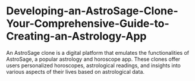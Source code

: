 # Developing-an-AstroSage-Clone-Your-Comprehensive-Guide-to-Creating-an-Astrology-App
An AstroSage clone is a digital platform that emulates the functionalities of AstroSage, a popular astrology and horoscope app. These clones offer users personalized horoscopes, astrological readings, and insights into various aspects of their lives based on astrological data.

